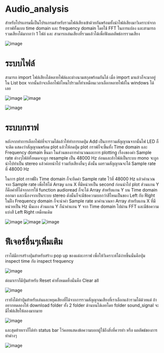 # Audio_analysis
สำหรับโปรแกรมนี้เป็นโปรแกรมสำหรับรวมไฟล์เสียงเข้าด้วยกันพร้อมทั้งนำไฟล์เสียงมาวิเคราะห์จากกราฟทั้งแบบ time domain และ frequency domain โดยใช้ FFT ในการแปลง และสามารถรวมเสียงได้มากกว่า 1 ไฟล์ และ สามารถเล่นเสียงที่รวมแล้วได้เพื่อฟังผลลัพธ์การรวมเสียง

![image](https://user-images.githubusercontent.com/87507926/142205815-62e765e6-303b-451a-89d6-4578ec424b7a.png)



# ระบบไฟล์
สามารถ import ไฟล์เสียงได้หลายไฟล์และต่างนามสกุลพร้อมกันได้ เมื่อ import มาแล้วก็จะมาอยู่ใน List box จากนั้นถ้าจะเลือกไฟล์ไหนไปรวมก็ทำเหมือนเวลาเลือกหลายไฟล์ใน windows ได้เลย 

![image](https://user-images.githubusercontent.com/87507926/142205541-ca3d234e-9b17-4258-8d6f-d1b0f562bdce.png)
![image](https://user-images.githubusercontent.com/87507926/142205554-6f79dbd9-bf54-4919-b7c9-28d2edcb85f0.png)

![image](https://user-images.githubusercontent.com/87507926/142206024-cbc6c694-cc51-40ba-84e5-2630dc2a02ab.png)

# ระบบกราฟ
หลังจากทำการเลือกไฟล์ที่จะรวมได้แล้วให้ทำการกดปุ่ม Add เป็นการรวมสัญญาณจากนั้นไฟ LED ก็จะติด แสดงว่าสัญญาณพร้อม plot แล้วให้กดปุ่ม plot กราฟก็จะขึ้นทั้ง Time domain และ Frequency domain ขึ้นมา
ในส่วนของการคำนวณและการ plotting เรื่องของค่า Sample rate ต่างๆไฟล์ทั้งหมดจะถูก resample เป็น 48000 Hz ก่อนและถ้าไฟล์เป็นระบบ mono จะถูกนำไปทำเป็น stereo แล้วค่อยนำไป รวมกับเสียงอื่นๆ ดังนั้น ผลรวมสัญญาณจะได้ Sample rate ที่ 48000 Hz 

ในการ plot กราฟฝั่ง Time domain ก็จะยึดค่า Sample rate ไว้ที่ 48000 Hz แล้วคำนวณจาก Sample rate เพื่อให้ได้ Array แกน X ที่มีหน่วยเป็น second ก่อนนำไป plot ส่วนแกน Y ก็คือค่าที่ได้จากการใช้ function audioread ก็จะได้ Array สำหรับแกน Y บน Time domain ออกมา และเนื่องจากเป็นระบบ stereo ดังนั้นก็จะมีข้อความบอกว่าสีไหนเป็นของ Left กับ Right ในฝั่ง Frequency domain ก็จะนำค่า Sample rate มาคำนวณหา Array สำหรับแกน X ที่มีหน่วยเป็น Hz นั่นเอง ส่วนแกน Y ก็นำค่าแกน Y จาก Time domain ไปผ่าน FFT และมีข้อความแบ่งสี Left Right เหมือนเดิม

![image](https://user-images.githubusercontent.com/87507926/142210168-ba68ae49-5c24-42e7-8b7d-4fd0a5985583.png)
![image](https://user-images.githubusercontent.com/87507926/142210176-3f0f3ba2-ab60-41b3-9b05-bc771d7632eb.png)
![image](https://user-images.githubusercontent.com/87507926/142210188-0f46eeb0-8e71-47fa-88ac-6d1bd2b1aa71.png)


# ฟีเจอร์อื่นๆเพิ่มเติม
เราได้มีการสร้างปุ่มสำหรับสร้าง pop up ของแต่ละกราฟ เพื่อให้วิเคราะห์ได้ง่ายขึ้นนั่นคือปุ่ม inspect time กับ inspect frequency 

![image](https://user-images.githubusercontent.com/87507926/142213039-e53c261e-1c70-4456-9688-643e72021326.png)

ต่อมาเราก็มีปุ่มสำหรับ Reset ค่าทั้งหมดทิ้งนั่นคือ Clear all 

![image](https://user-images.githubusercontent.com/87507926/142216275-6b174725-23b5-453c-b4f9-f25f19280191.png)

เรายังได้ทำปุ่มสำหรับเล่นและหยุดเสียงที่ได้จากการรวมสัญญาณเสียงที่เราเลือกแล้วรวมได้ด้วยแต่ ถ้าอยากทดลองให้ download folder ทั้ง 2 folder ด้านบนได้เลยโดย folder sound_signal จะมีไฟล์เสียให้ลองมากมาย

![image](https://user-images.githubusercontent.com/87507926/142216686-3571a374-fec8-4aae-896b-51f48e01cfbe.png)

และสุดท้ายเราก็ได้ทำ status bar ไว้คอยแสดงข้อความบอกผู้ใช้ถึงสิ่งที่ควรทำ หรือ ผลลัพธ์ของการทำต่างๆ

![image](https://user-images.githubusercontent.com/87507926/142217108-f9b148b8-9451-4c50-9513-56d367d90eea.png)



